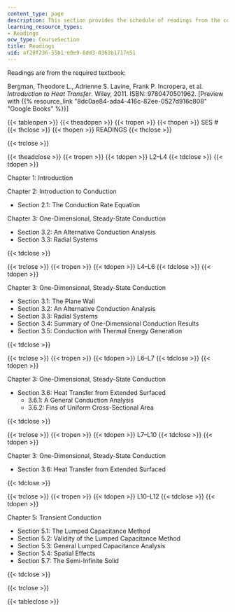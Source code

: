 ```yaml
---
content_type: page
description: This section provides the schedule of readings from the course textbook.
learning_resource_types:
- Readings
ocw_type: CourseSection
title: Readings
uid: af28f236-55b1-e0e9-8dd3-0363b1717e51
---
```


Readings are from the required textbook:

Bergman, Theodore L., Adrienne S. Lavine, Frank P. Incropera, et al. _Introduction to Heat Transfer_. Wiley, 2011. ISBN: 9780470501962. \[Preview with {{% resource_link "8dc0ae84-ada4-416c-82ee-0527d916c808" "Google Books" %}}\]

{{< tableopen >}}
{{< theadopen >}}
{{< tropen >}}
{{< thopen >}}
SES #
{{< thclose >}}
{{< thopen >}}
READINGS
{{< thclose >}}

{{< trclose >}}

{{< theadclose >}}
{{< tropen >}}
{{< tdopen >}}
L2–L4
{{< tdclose >}}
{{< tdopen >}}


Chapter 1: Introduction

Chapter 2: Introduction to Conduction

*   Section 2.1: The Conduction Rate Equation

Chapter 3: One-Dimensional, Steady-State Conduction

*   Section 3.2: An Alternative Conduction Analysis
*   Section 3.3: Radial Systems


{{< tdclose >}}

{{< trclose >}}
{{< tropen >}}
{{< tdopen >}}
L4–L6
{{< tdclose >}}
{{< tdopen >}}


Chapter 3: One-Dimensional, Steady-State Conduction

*   Section 3.1: The Plane Wall
*   Section 3.2: An Alternative Conduction Analysis
*   Section 3.3: Radial Systems
*   Section 3.4: Summary of One-Dimensional Conduction Results
*   Section 3.5: Conduction with Thermal Energy Generation


{{< tdclose >}}

{{< trclose >}}
{{< tropen >}}
{{< tdopen >}}
L6–L7
{{< tdclose >}}
{{< tdopen >}}


Chapter 3: One-Dimensional, Steady-State Conduction

*   Section 3.6: Heat Transfer from Extended Surfaced
    *   3.6.1: A General Conduction Analysis
    *   3.6.2: Fins of Uniform Cross-Sectional Area


{{< tdclose >}}

{{< trclose >}}
{{< tropen >}}
{{< tdopen >}}
L7–L10
{{< tdclose >}}
{{< tdopen >}}


Chapter 3: One-Dimensional, Steady-State Conduction

*   Section 3.6: Heat Transfer from Extended Surfaced


{{< tdclose >}}

{{< trclose >}}
{{< tropen >}}
{{< tdopen >}}
L10–L12
{{< tdclose >}}
{{< tdopen >}}


Chapter 5: Transient Conduction

*   Section 5.1: The Lumped Capacitance Method
*   Section 5.2: Validity of the Lumped Capacitance Method
*   Section 5.3: General Lumped Capacitance Analysis
*   Section 5.4: Spatial Effects
*   Section 5.7: The Semi-Infinite Solid


{{< tdclose >}}

{{< trclose >}}

{{< tableclose >}}